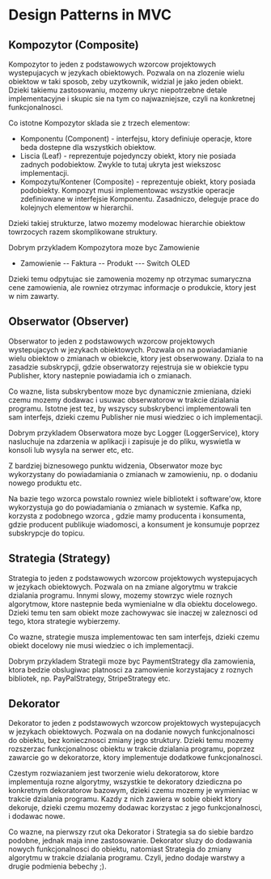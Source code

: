 # Design Patterns in MVC

## Kompozytor (Composite)
Kompozytor to jeden z podstawowych wzorcow projektowych wystepujacych w jezykach obiektowych. Pozwala on na zlozenie
wielu obiektow w taki sposob, zeby uzytkownik, widzial je jako jeden obiekt. Dzieki takiemu zastosowaniu, mozemy
ukryc niepotrzebne detale implementacyjne i skupic sie na tym co najwazniejsze, czyli na konkretnej funkcjonalnosci.

Co istotne Kompozytor sklada sie z trzech elementow:
 - Komponentu (Component) - interfejsu, ktory definiuje operacje, ktore beda dostepne dla wszystkich obiektow.
 - Liscia (Leaf) - reprezentuje pojedynczy obiekt, ktory nie posiada zadnych podobiektow. Zwykle to tutaj ukryta jest wiekszosc
   implementacji.
 - Kompozytu/Kontener (Composite) - reprezentuje obiekt, ktory posiada podobiekty. Kompozyt musi implementowac wszystkie
   operacje zdefiniowane w interfejsie Komponentu. Zasadniczo, deleguje prace do kolejnych elementow w hierarchii.
   
Dzieki takiej strukturze, latwo mozemy modelowac hierarchie obiektow towrzocych razem skomplikowane struktury.

Dobrym przykladem Kompozytora moze byc Zamowienie

- Zamowienie 
-- Faktura
-- Produkt
--- Switch OLED

Dzieki temu odpytujac sie zamowenia mozemy np otrzymac sumaryczna cene zamowienia, ale rowniez otrzymac informacje o
produkcie, ktory jest w nim zawarty.

## Obserwator (Observer)
Obserwator to jeden z podstawowych wzorcow projektowych wystepujacych w jezykach obiektowych. Pozwala on na powiadamianie
wielu obiektow o zmianach w obiekcie, ktory jest obserwowany. Dziala to na zasadzie subskrypcji, gdzie obserwatorzy
rejestruja sie w obiekcie typu Publisher, ktory nastepnie powiadamia ich o zmianach.

Co wazne, lista subskrybentow moze byc dynamicznie zmieniana, dzieki czemu mozemy dodawac i usuwac obserwatorow w trakcie dzialania programu.
Istotne jest tez, by wszyscy subskrybenci implementowali ten sam interfejs, dzieki czemu Publisher nie musi wiedziec o ich implementacji.

Dobrym przykladem Obserwatora moze byc Logger (LoggerService), ktory nasluchuje na zdarzenia w aplikacji i zapisuje je do pliku,
wyswietla w konsoli lub wysyla na serwer etc, etc.

Z bardziej biznesowego punktu widzenia, Obserwator moze byc wykorzystany do powiadamiania o zmianach w zamowieniu, np. o dodaniu nowego produktu etc.

Na bazie tego wzorca powstalo rowniez wiele bibliotekt i software'ow, ktore wykorzystuja go do powiadamiania o zmianach w systemie.
Kafka np, korzysta z podobnego wzorca , gdzie mamy producenta i konsumenta, gdzie producent publikuje wiadomosci, a konsument je konsumuje poprzez
subskrypcje do topicu. 

## Strategia (Strategy)

Strategia to jeden z podstawowych wzorcow projektowych wystepujacych w jezykach obiektowych. Pozwala on na zmiane algorytmu w trakcie dzialania programu.
Innymi slowy, mozemy stowrzyc wiele roznych algorytmow, ktore nastepnie beda wymienialne w dla obiektu docelowego. Dzieki temu
ten sam obiekt moze zachowywac sie inaczej w zaleznosci od tego, ktora strategie wybierzemy.

Co wazne, strategie musza implementowac ten sam interfejs, dzieki czemu obiekt docelowy nie musi wiedziec o ich implementacji.

Dobrym przykladem Strategii moze byc PaymentStrategy dla zamowienia, ktora bedzie obslugiwac platnosci za zamowienie korzystajacy
z roznych bibliotek, np. PayPalStrategy, StripeStrategy etc.

## Dekorator

Dekorator to jeden z podstawowych wzorcow projektowych wystepujacych w jezykach obiektowych. Pozwala on na dodanie nowych funkcjonalnosci
do obiektu, bez koniecznosci zmiany jego struktury. Dzieki temu mozemy rozszerzac funkcjonalnosc obiektu w trakcie dzialania programu, poprzez
zawarcie go w dekoratorze, ktory implementuje dodatkowe funkcjonalnosci.

Czestym rozwiazaniem jest tworzenie wielu dekoratorow, ktore implementuja rozne algorytmy, wszystkie te dekoratory dziediczna po 
konkretnym dekoratorow bazowym, dzieki czemu mozemy je wymieniac w trakcie dzialania programu. Kazdy z nich zawiera w sobie obiekt
ktory dekoruje, dzieki czemu mozemy dodawac korzystac z jego funkcjonalnosci, i dodawac nowe.

Co wazne, na pierwszy rzut oka Dekorator i Strategia sa do siebie bardzo podobne, jednak maja inne zastosowanie. Dekorator sluzy do
dodawania nowych funkcjonalnosci do obiektu, natomiast Strategia do zmiany algorytmu w trakcie dzialania programu. Czyli, jedno dodaje warstwy
a drugie podmienia bebechy ;). 